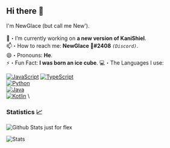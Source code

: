 ## Hi there 👋
I'm NewGlace (but call me New').

🔭・I’m currently working on **a new version of KaniShiel**.\
📫・How to reach me: **NewGlace 🧊#2408** *`(Discord)`*.\
😄・Pronouns: **He**.\
⚡・Fun Fact: **I was born an ice cube**.
💻・The Languages I use: 

[![ JavaScript ](https://img.shields.io/badge/JavaScript-black?style=flat-square&logo=javascript)](https://developer.mozilla.org/fr/docs/Web/JavaScript)
[![ TypeScript ](https://img.shields.io/badge/TypeScript-black?style=flat-square&logo=typescript&logoColor=3178C6)](https://www.typescriptlang.org/) \
[![ Python ](https://img.shields.io/badge/Python-black?style=flat-square&logo=python)](https://www.python.org/) \
[![ Java ](https://cdn3.iconfinder.com/data/icons/logos-and-brands-adobe/512/181_Java-512.png)](https://www.java.com/) \
[![ Kotlin ](https://img.shields.io/badge/Kotlin-black?style=flat-square&logo=kotlin)](https://kotlinlang.org//) \

### Statistics 📈
![Github Stats just for flex](https://github-readme-stats.vercel.app/api?username=newglace&show_icons=true&theme=cobalt&count_private=true)

![Stats](https://github-readme-stats.vercel.app/api/top-langs/?username=newglace&layout=compact&theme=outrun)

<!--
**NewGlace/NewGlace** is a ✨ _special_ ✨ repository because its `README.md` (this file) appears on your GitHub profile.

Here are some ideas to get you started:

- 
- 🌱 I’m currently learning ...
- 👯 I’m looking to collaborate on ...
- 🤔 I’m looking for help with ...
- 💬 Ask me about ...
- 📫 How to reach me: ...
- 😄 Pronouns: ...
- ⚡ Fun fact: ...
-->
